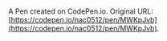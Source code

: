 # 

A Pen created on CodePen.io. Original URL: [https://codepen.io/nac0512/pen/MWKpJvb](https://codepen.io/nac0512/pen/MWKpJvb).


